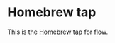 # Homebrew tap

This is the [Homebrew][homebrew] [tap](https://docs.brew.sh/Taps.html) for
[flow][flow].

[homebrew]: https://brew.sh/
[tap]: https://docs.brew.sh/Taps.html
[flow]: https://github.com/jahvon/flow
